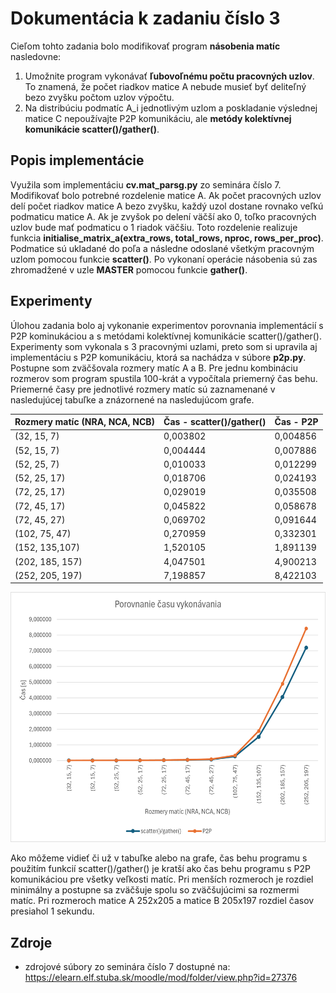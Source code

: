 # Dokumentácia k zadaniu číslo 3
Cieľom tohto zadania bolo modifikovať program **násobenia matíc**
nasledovne:
1. Umožnite program vykonávať **ľubovoľnému počtu pracovných uzlov**.
To znamená, že počet riadkov matice A nebude musieť byť deliteľný
bezo zvyšku počtom uzlov výpočtu.
2. Na distribúciu podmatíc A_i jednotlivým uzlom a poskladanie výslednej
matice C nepoužívajte P2P komunikáciu, ale **metódy kolektívnej komunikácie
scatter()/gather()**.

## Popis implementácie
Využila som implementáciu **cv.mat_parsg.py** zo seminára číslo 7. 
Modifikovať bolo potrebné rozdelenie matice A. Ak počet pracovných uzlov
delí počet riadkov matice A bezo zvyšku, každý uzol dostane rovnako veľkú
podmaticu matice A. Ak je zvyšok po delení väčší ako 0, toľko pracovných
uzlov bude mať podmaticu o 1 riadok väčšiu. Toto rozdelenie realizuje 
funkcia **initialise_matrix_a(extra_rows, total_rows, nproc, rows_per_proc)**.
Podmatice sú ukladané do poľa a následne odoslané všetkým pracovným 
uzlom pomocou funkcie **scatter()**. Po vykonaní operácie násobenia sú 
zas zhromadžené v uzle **MASTER** pomocou funkcie **gather()**.

## Experimenty
Úlohou zadania bolo aj vykonanie experimentov porovnania implementácií
s P2P kominukáciou a s metódami kolektívnej komunikácie scatter()/gather().
Experimenty som vykonala s 3 pracovnými uzlami, preto som si upravila aj 
implementáciu s P2P komunikáciu, ktorá sa nachádza v súbore **p2p.py**.
Postupne som zväčšovala rozmery matíc A a B. Pre jednu kombináciu 
rozmerov som program spustila 100-krát a vypočítala priemerný čas behu.
Priemerné časy pre jednotlivé rozmery matíc sú zaznamenané v 
nasledujúcej tabuľke a znázornené na nasledujúcom grafe.

| Rozmery matíc (NRA, NCA, NCB) | Čas - scatter()/gather() | Čas - P2P |
|-------------------------------|--------------------------|-----------|
| (32, 15, 7)                   | 0,003802                 | 0,004856  |
| (52, 15, 7)                   | 0,004444                 | 0,007886  |
| (52, 25, 7)                   | 0,010033                 | 0,012299  |
| (52, 25, 17)                  | 0,018706                 | 0,024193  |
| (72, 25, 17)                  | 0,029019                 | 0,035508  |
| (72, 45, 17)                  | 0,045822                 | 0,058678  |
| (72, 45, 27)                  | 0,069702                 | 0,091644  |
| (102, 75, 47)                 | 0,270959                 | 0,332301  |
| (152, 135,107)                | 1,520105                 | 1,891139  |
| (202, 185, 157)               | 4,047501                 | 4,900213  |
| (252, 205, 197)               | 7,198857                 | 8,422103  |

<img src="graf.png" alt="Graf" width="650" height="400">

Ako môžeme vidieť či už v tabuľke alebo na grafe, čas behu programu s 
použitím funkcií scatter()/gather() je kratší ako čas behu programu s P2P
komunikáciou pre všetky veľkosti matíc. Pri menších rozmeroch je rozdiel
minimálny a postupne sa zväčšuje spolu so zväčšujúcimi sa rozmermi matíc.
Pri rozmeroch matice A 252x205 a matice B 205x197 rozdiel časov presiahol
1 sekundu.

## Zdroje
- zdrojové súbory zo seminára číslo 7 dostupné na: 
https://elearn.elf.stuba.sk/moodle/mod/folder/view.php?id=27376
